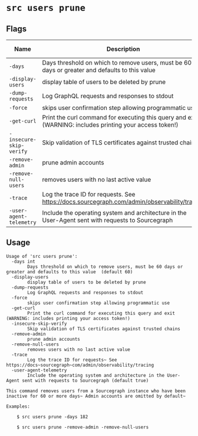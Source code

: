 # `src users prune`


## Flags

| Name | Description | Default Value |
|------|-------------|---------------|
| `-days` | Days threshold on which to remove users, must be 60 days or greater and defaults to this value  | `60` |
| `-display-users` | display table of users to be deleted by prune | `false` |
| `-dump-requests` | Log GraphQL requests and responses to stdout | `false` |
| `-force` | skips user confirmation step allowing programmatic use | `false` |
| `-get-curl` | Print the curl command for executing this query and exit (WARNING: includes printing your access token!) | `false` |
| `-insecure-skip-verify` | Skip validation of TLS certificates against trusted chains | `false` |
| `-remove-admin` | prune admin accounts | `false` |
| `-remove-null-users` | removes users with no last active value | `false` |
| `-trace` | Log the trace ID for requests. See https://docs.sourcegraph.com/admin/observability/tracing | `false` |
| `-user-agent-telemetry` | Include the operating system and architecture in the User-Agent sent with requests to Sourcegraph | `true` |


## Usage

```
Usage of 'src users prune':
  -days int
    	Days threshold on which to remove users, must be 60 days or greater and defaults to this value  (default 60)
  -display-users
    	display table of users to be deleted by prune
  -dump-requests
    	Log GraphQL requests and responses to stdout
  -force
    	skips user confirmation step allowing programmatic use
  -get-curl
    	Print the curl command for executing this query and exit (WARNING: includes printing your access token!)
  -insecure-skip-verify
    	Skip validation of TLS certificates against trusted chains
  -remove-admin
    	prune admin accounts
  -remove-null-users
    	removes users with no last active value
  -trace
    	Log the trace ID for requests~ See https://docs~sourcegraph~com/admin/observability/tracing
  -user-agent-telemetry
    	Include the operating system and architecture in the User-Agent sent with requests to Sourcegraph (default true)

This command removes users from a Sourcegraph instance who have been inactive for 60 or more days~ Admin accounts are omitted by default~
	
Examples:

	$ src users prune -days 182
	
	$ src users prune -remove-admin -remove-null-users


```
	